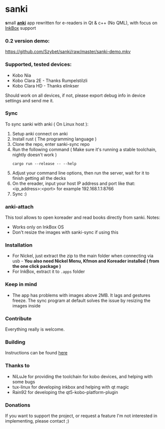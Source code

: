 # sanki
**s**mall [**anki**](https://apps.ankiweb.net) app rewritten for e-readers in Qt & c++ (No QML), with focus on [InkBox](https://github.com/Kobo-InkBox/inkbox) support

### 0.2 version demo:
https://github.com/Szybet/sanki/raw/master/sanki-demo.mkv

### Supported, tested devices:
- Kobo Nia
- Kobo Clara 2E - Thanks Rumpelstilzli
- Kobo Clara HD - Thanks elinkser 

Should work on all devices, if not, please export debug info in device settings and send me it.

### Sync
To sync sanki with anki ( On Linux host ):
1. Setup anki connect on anki
2. Install rust ( The programming language )
3. Clone the repo, enter sanki-sync repo
4. Run the following command ( Make sure it's running a stable toolchain, nightly doesn't work )
    ```
   cargo run --release -- --help
    ``` 
5. Adjust your command line options, then run the server, wait for it to finish getting all the decks
6. On the ereader, input your host IP address and port like that: <ip_address>:\<port> for example 192.168.1.1:8766
7. Sync :)

### anki-attach
This tool allows to open koreader and read books directly from sanki. Notes:
- Works only on InkBox OS
- Don't resize the images with sanki-sync if using this

### Installation
- For Nickel, just extract the zip to the main folder when connecting via usb - **You also need Nickel Menu, Kfmon and Koreader installed ( from the one click package )**
- For InkBox, extract it to `.apps` folder

### Keep in mind
- The app has problems with images above 2MB. It lags and gestures freeze. The sync program at default solves the issue by resizing the images inside

### Contribute
Everything really is welcome. 

### Building
Instructions can be found [here](https://github.com/Szybet/kobo-nia-audio/tree/main/apps-on-kobo)

### Thanks to
- NiLuJe for providing the toolchain for kobo devices, and helping with some bugs
- tux-linux for developing inkbox and helping with qt magic
- Rain92 for developing the qt5-kobo-platform-plugin

### Donations
If you want to support the project, or request a feature I'm not interested in implementing, please contact ;)

